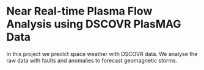 # **Near Real-time Plasma Flow Analysis using DSCOVR PlasMAG Data**
In this project we predict space weather with DSCOVR data. We analyse the raw data with faults and anomalies to forecast geomagnetic storms.
